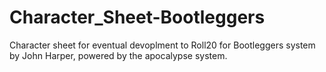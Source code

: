 # Character_Sheet-Bootleggers
Character sheet for eventual devoplment to Roll20 for Bootleggers system by John Harper, powered by the apocalypse system.

